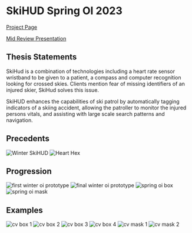 # SkiHUD Spring OI 2023

[Project Page](https://cambridge.nuvustudio.com/projects/100559-skihud)

[Mid Review Presentation](https://cambridge.nuvustudio.com/posts/837167-mid-review)

## Thesis Statements

SkiHud is a combination of technologies including a heart rate sensor wristband to be given to a patient, a compass and computer recognition looking for crossed skies. Clients mention fear of missing identifiers of an injured skier, SkiHud solves this issue.

SkiHUD enhances the capabilities of ski patrol by automatically tagging indicators of a skiing accident, allowing the patroller to monitor the injured persons vitals, and assisting with large scale search patterns and navigation.

## Precedents

![Winter SkiHUD](src/precedent-skihud-winter.jpg)
![Heart Hex](src/precedent-heart-hex.jpg)

## Progression

![first winter oi prototype](src/cv-winter-first.png)
![final winter oi prototype](src/cv-winter-final.png)
![spring oi box](src/cv-box-1.png)
![spring oi mask](src/cv-mask-1.png)

## Examples

![cv box 1](src/cv-box-1.png)
![cv box 2](src/cv-box-2.png)
![cv box 3](src/cv-box-3.png)
![cv box 4](src/cv-box-4.png)
![cv mask 1](src/cv-mask-1.png)
![cv mask 2](src/cv-mask-2.png)
